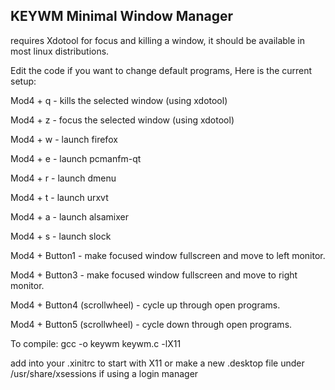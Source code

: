 ## KEYWM Minimal Window Manager ##

requires Xdotool for focus and killing a window, it should be available in most linux distributions.

Edit the code if you want to change default programs, Here is the current setup:

Mod4 + q - kills the selected window (using xdotool)

Mod4 + z - focus the selected window (using xdotool)

Mod4 + w - launch firefox

Mod4 + e - launch pcmanfm-qt

Mod4 + r - launch dmenu

Mod4 + t - launch urxvt

Mod4 + a - launch alsamixer

Mod4 + s - launch slock

Mod4 + Button1 - make focused window fullscreen and move to left monitor.

Mod4 + Button3 - make focused window fullscreen and move to right monitor.

Mod4 + Button4 (scrollwheel) - cycle up through open programs.

Mod4 + Button5 (scrollwheel) - cycle down through open programs. 


To compile:  gcc -o keywm keywm.c -lX11

add into your .xinitrc to start with X11 or make a new .desktop file under /usr/share/xsessions
if using a login manager

